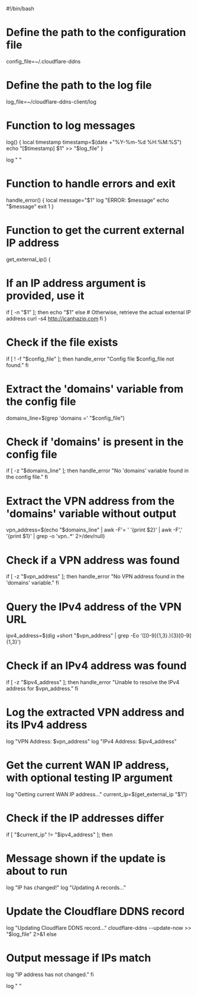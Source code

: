 #!/bin/bash

# Define the path to the configuration file
config_file=~/.cloudflare-ddns

# Define the path to the log file
log_file=~/cloudflare-ddns-client/log

# Function to log messages
log() {
  local timestamp
  timestamp=$(date +"%Y-%m-%d %H:%M:%S")
  echo "[$timestamp] $1" >> "$log_file"
}

log " "

# Function to handle errors and exit
handle_error() {
  local message="$1"
  log "ERROR: $message"
  echo "$message"
  exit 1
}

# Function to get the current external IP address
get_external_ip() {
  # If an IP address argument is provided, use it
  if [ -n "$1" ]; then
    echo "$1"
  else
    # Otherwise, retrieve the actual external IP address
    curl -s4 http://icanhazip.com
  fi
}

# Check if the file exists
if [ ! -f "$config_file" ]; then
  handle_error "Config file $config_file not found."
fi

# Extract the 'domains' variable from the config file
domains_line=$(grep 'domains =' "$config_file")

# Check if 'domains' is present in the config file
if [ -z "$domains_line" ]; then
  handle_error "No 'domains' variable found in the config file."
fi

# Extract the VPN address from the 'domains' variable without output
vpn_address=$(echo "$domains_line" | awk -F'= ' '{print $2}' | awk -F',' '{print $1}' | grep -o 'vpn\..*' 2>/dev/null)

# Check if a VPN address was found
if [ -z "$vpn_address" ]; then
  handle_error "No VPN address found in the 'domains' variable."
fi

# Query the IPv4 address of the VPN URL
ipv4_address=$(dig +short "$vpn_address" | grep -Eo '([0-9]{1,3}\.){3}[0-9]{1,3}')

# Check if an IPv4 address was found
if [ -z "$ipv4_address" ]; then
  handle_error "Unable to resolve the IPv4 address for $vpn_address."
fi

# Log the extracted VPN address and its IPv4 address
log "VPN Address: $vpn_address"
log "IPv4 Address: $ipv4_address"

# Get the current WAN IP address, with optional testing IP argument
log "Getting current WAN IP address..."
current_ip=$(get_external_ip "$1")

# Check if the IP addresses differ
if [ "$current_ip" != "$ipv4_address" ]; then
  # Message shown if the update is about to run
  log "IP has changed!"
  log "Updating A records..."

  # Update the Cloudflare DDNS record
  log "Updating Cloudflare DDNS record..."
  cloudflare-ddns --update-now >> "$log_file" 2>&1
else
  # Output message if IPs match
  log "IP address has not changed."
fi

log " "
